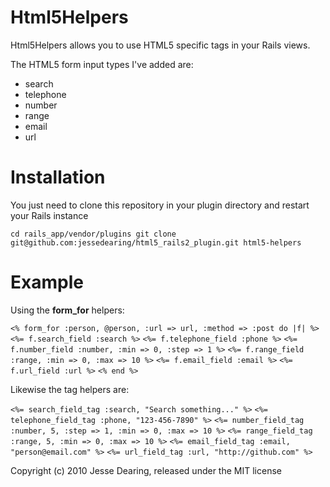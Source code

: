 Html5Helpers
============

Html5Helpers allows you to use HTML5 specific tags in your Rails views.

The HTML5 form input types I've added are:

* search
* telephone
* number
* range
* email
* url

Installation
============
You just need to clone this repository in your plugin directory and restart your Rails instance

`cd rails_app/vendor/plugins
git clone git@github.com:jessedearing/html5_rails2_plugin.git html5-helpers
`

Example
=======

Using the __form_for__ helpers:

`<% form_for :person, @person, :url => url, :method => :post do |f| %>`
`<%= f.search_field :search %>`
`<%= f.telephone_field :phone %>`
`<%= f.number_field :number, :min => 0, :step => 1 %>`
`<%= f.range_field :range, :min => 0, :max => 10 %>`
`<%= f.email_field :email %>`
`<%= f.url_field :url %>`
`<% end %>`

Likewise the tag helpers are:

`<%= search_field_tag :search, "Search something..." %>`
`<%= telephone_field_tag :phone, "123-456-7890" %>`
`<%= number_field_tag :number, 5, :step => 1, :min => 0, :max => 10 %>`
`<%= range_field_tag :range, 5, :min => 0, :max => 10 %>`
`<%= email_field_tag :email, "person@email.com" %>`
`<%= url_field_tag :url, "http://github.com" %>`

Copyright (c) 2010 Jesse Dearing, released under the MIT license
